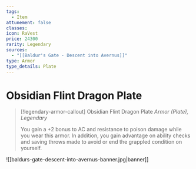 ```yaml
---
tags:
  - Item
attunement: false
classes: 
icon: RaVest
price: 24300
rarity: Legendary
sources:
  - "[[Baldur's Gate - Descent into Avernus]]"
type: Armor
type_details: Plate
---
```

# Obsidian Flint Dragon Plate
>[!legendary-armor-callout] Obsidian Flint Dragon Plate
>*Armor (Plate), Legendary*
>
>You gain a +2 bonus to AC and resistance to poison damage while you wear this armor. ln addition, you gain advantage on ability checks and saving throws made to avoid or end the grappled condition on yourself.

![[baldurs-gate-descent-into-avernus-banner.jpg|banner]]
